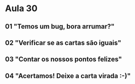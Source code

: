# Aula 30

## 01 "Temos um bug, bora arrumar?"

## 02 "Verificar se as cartas são iguais"

## 03 "Contar os nossos pontos felizes"

## 04 "Acertamos! Deixe a carta virada :-)"